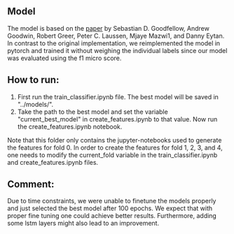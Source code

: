 ## Model

The model is based on the [paper](https://www.cinc.org/archives/2017/pdf/361-352.pdf) by Sebastian D. Goodfellow, Andrew Goodwin, Robert Greer, Peter C. Laussen, Mjaye Mazwi1, and Danny Eytan. In contrast to the original implementation, we reimplemented the model in pytorch and trained it without weighing the individual labels since our model was evaluated using the f1 micro score. 

## How to run:

1. First run the train_classifier.ipynb file. The best model will be saved in "../models/". 
2. Take the path to the best model and set the variable "current_best_model" in create_features.ipynb to that value. Now run the create_features.ipynb notebook. 

Note that this folder only contains the jupyter-notebooks used to generate the features for fold 0. In order to create the features for fold 1, 2, 3, and 4, one needs to modify the current_fold variable in the train_classifier.ipynb and create_features.ipynb files. 

## Comment:

Due to time constraints, we were unable to finetune the models properly and just selected the best model after 100 epochs. We expect that with proper fine tuning one could achieve better results. Furthermore, adding some lstm layers might also lead to an improvement.
